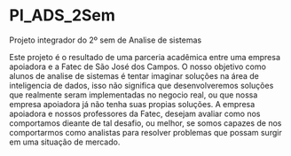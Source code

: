# PI_ADS_2Sem
Projeto integrador do 2º sem de Analise de sistemas

Este projeto é o resultado de uma parceria acadêmica entre uma empresa apoiadora e a Fatec de São José dos Campos. O nosso objetivo como alunos de analise de sistemas é tentar imaginar soluções na área de inteligencia de dados, isso não significa que desenvolveremos soluções que realmente seram implementadas no negocio real, ou que nossa empresa apoiadora já não tenha suas propias soluções. A empresa apoiadora e nossos professores da Fatec, desejam avaliar como nos comportamos dieante de tal desafio, ou melhor, se somos capazes de nos comportarmos como analistas para resolver problemas que possam surgir em uma situação de mercado.
